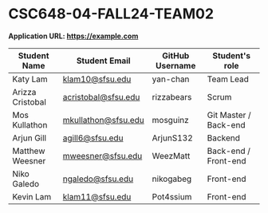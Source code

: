 # CSC648-04-FALL24-TEAM02

**Application URL: <https://example.com>**

| Student Name     | Student Email       | GitHub Username | Student's role        |
| ---------------- | ------------------- | --------------- | --------------------- |
| Katy Lam         | klam10@sfsu.edu     | yan-chan        | Team Lead             |
| Arizza Cristobal | acristobal@sfsu.edu | rizzabears      | Scrum                 |
| Mos Kullathon    | mkullathon@sfsu.edu | mosguinz        | Git Master / Back-end |
| Arjun Gill       | agill6@sfsu.edu     | ArjunS132       | Backend               |
| Matthew Weesner  | mweesner@sfsu.edu   | WeezMatt        | Back-end / Front-end  |
| Niko Galedo      | ngaledo@sfsu.edu    | nikogabeg       | Front-end             |
| Kevin Lam        | klam11@sfsu.edu     | Pot4ssium       | Front-end             |
